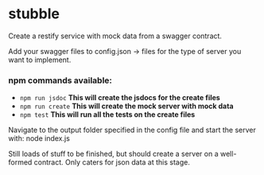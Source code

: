 # stubble

Create a restify service with mock data from a swagger contract.

Add your swagger files to config.json -> files for the type of server you want to implement.


### npm commands available:

- `npm run jsdoc`
**This will create the jsdocs for the create files**
- `npm run create`
**This will create the mock server with mock data**
- `npm test`
**This will run all the tests on the create files**


Navigate to the output folder specified in the config file and start the server with: node index.js

Still loads of stuff to be finished, but should create a server on a well-formed contract. Only caters for json data at this stage.